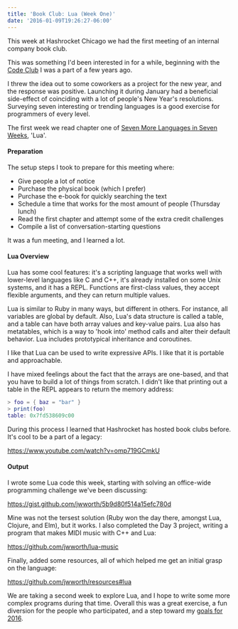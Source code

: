```yaml
---
title: 'Book Club: Lua (Week One)'
date: '2016-01-09T19:26:27-06:00'
---
```


This week at Hashrocket Chicago we had the first meeting of an internal company book club.

This was something I'd been interested in for a while, beginning with the [Code Club](http://www.jakeworth.com/code-club) I was a part of a few years ago.

I threw the idea out to some coworkers as a project for the new year, and the response was positive. Launching it during January had a beneficial side-effect of coinciding with a lot of people's New Year's resolutions. Surveying seven interesting or trending languages is a good exercise for programmers of every level.

The first week we read chapter one of [Seven More Languages in Seven Weeks](https://pragprog.com/book/7lang/seven-more-languages-in-seven-weeks), 'Lua'.

#### Preparation

The setup steps I took to prepare for this meeting where:

* Give people a lot of notice
* Purchase the physical book (which I prefer)
* Purchase the e-book for quickly searching the text
* Schedule a time that works for the most amount of people (Thursday lunch)
* Read the first chapter and attempt some of the extra credit challenges
* Compile a list of conversation-starting questions

It was a fun meeting, and I learned a lot.

#### Lua Overview

Lua has some cool features: it's a scripting language that works well with lower-level languages like C and C++, it's already installed on some Unix systems, and it has a REPL. Functions are first-class values, they accept flexible arguments, and they can return multiple values.

Lua is similar to Ruby in many ways, but different in others. For instance, all variables are global by default. Also, Lua's data structure is called a table, and a table can have both array values and key-value pairs. Lua also has metatables, which is a way to 'hook into' method calls and alter their default behavior. Lua includes prototypical inheritance and coroutines.

I like that Lua can be used to write expressive APIs. I like that it is portable and approachable.

I have mixed feelings about the fact that the arrays are one-based, and that you have to build a lot of things from scratch. I didn't like that printing out a table in the REPL appears to return the memory address:

```lua
> foo = { baz = "bar" }
> print(foo)
table: 0x7fd538609c00
```

During this process I learned that Hashrocket has hosted book clubs before. It's cool to be a part of a legacy:

https://www.youtube.com/watch?v=omp719GCmkU

#### Output

I wrote some Lua code this week, starting with solving an office-wide programming challenge we've been discussing:

https://gist.github.com/jwworth/5b9d80f514a15efc780d

Mine was not the tersest solution (Ruby won the day there, amongst Lua, Clojure, and Elm), but it works. I also completed the Day 3 project, writing a program that makes MIDI music with C++ and Lua:

https://github.com/jwworth/lua-music

Finally, added some resources, all of which helped me get an initial grasp on the language:

https://github.com/jwworth/resources#lua

We are taking a second week to explore Lua, and I hope to write some more complex programs during that time. Overall this was a great exercise, a fun diversion for the people who participated, and a step toward my [goals for 2016](http://www.jakeworth.com/my-annual-review-2015).